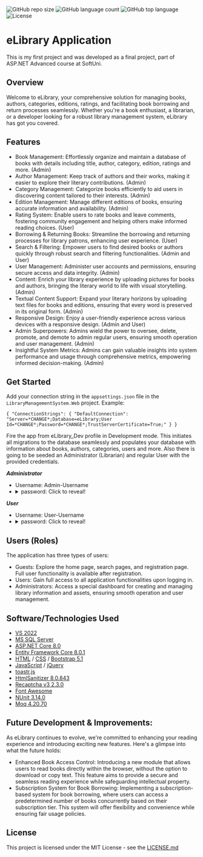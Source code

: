 
![GitHub repo size](https://img.shields.io/github/repo-size/bstoyanov-bg/eLibraryWebProject) 
![GitHub language count](https://img.shields.io/github/languages/count/bstoyanov-bg/eLibraryWebProject) 
![GitHub top language](https://img.shields.io/github/languages/top/bstoyanov-bg/eLibraryWebProject) 
![License](https://img.shields.io/badge/license-MIT-green)

# eLibrary Application
This is my first project and was developed as a final project, part of ASP.NET Advanced course at SoftUni.

## Overview
Welcome to eLibrary, your comprehensive solution for managing books, authors, categories, editions, ratings, and facilitating book borrowing and return processes seamlessly. Whether you're a book enthusiast, a librarian, or a developer looking for a robust library management system, eLibrary has got you covered.

## Features
- Book Management: Effortlessly organize and maintain a database of books with details including title, author, category, edition, ratings and more. (Admin)
- Author Management: Keep track of authors and their works, making it easier to explore their literary contributions. (Admin)
- Category Management: Categorize books efficiently to aid users in discovering content tailored to their interests. (Admin)
- Edition Management: Manage different editions of books, ensuring accurate information and availability. (Admin)
- Rating System: Enable users to rate books and leave comments, fostering community engagement and helping others make informed reading choices. (User)
- Borrowing & Returning Books: Streamline the borrowing and returning processes for library patrons, enhancing user experience. (User)
- Search & Filtering: Empower users to find desired books or authors quickly through robust search and filtering functionalities. (Admin and User)
- User Management: Administer user accounts and permissions, ensuring secure access and data integrity. (Admin)
- Content: Enrich your library experience by uploading pictures for books and authors, bringing the literary world to life with visual storytelling. (Admin)
- Textual Content Support: Expand your literary horizons by uploading text files for books and editions, ensuring that every word is preserved in its original form. (Admin)
- Responsive Design: Enjoy a user-friendly experience across various devices with a responsive design. (Admin and User)
- Admin Superpowers: Admins wield the power to oversee, delete, promote, and demote to admin regular users, ensuring smooth operation and user management. (Admin)
- Insightful System Metrics: Admins can gain valuable insights into system performance and usage through comprehensive metrics, empowering informed decision-making. (Admin)

## Get Started 

Add your connection string in the `appsettings.json` file in the `LibraryManagementSystem.Web` project. Example:

`{
  "ConnectionStrings": {
    "DefaultConnection": "Server=*CHANGE*;Database=eLibrary;User Id=*CHANGE*;Password=*CHANGE*;TrustServerCertificate=True;"
  }
}`

Fire the app from eLibrary_Dev profile in Development mode. This initiates all migrations to the database seamlessly and populates your database with information about books, authors, categories, users and more. Also there is going to be seeded an Administrator (Librarian) and regular User with the provided credentials.

***Administrator***
- Username: Admin-Username
- <details><summary>password: Click to reveal!</summary>pass.123</details>

***User***
- Username: User-Username
- <details><summary>password: Click to reveal!</summary>pass.123</details>

## Users (Roles) ##

The application has three types of users:

- Guests: Explore the home page, search pages, and registration page. Full user functionality is available after registration.
- Users: Gain full access to all application functionalities upon logging in.
- Administrators: Access a special dashboard for creating and managing library information and assets, ensuring smooth operation and user management.

## Software/Technologies Used

- [VS 2022](https://visualstudio.microsoft.com/vs/)
- [MS SQL Server](https://www.microsoft.com/en-us/sql-server/sql-server-downloads)
- [ASP.NET Core 8.0](https://learn.microsoft.com/en-us/aspnet/core/introduction-to-aspnet-core?view=aspnetcore-8.0)
- [Entity Framework Core 8.0.1](https://www.nuget.org/packages/Microsoft.EntityFrameworkCore/8.0.1)
- [HTML](https://developer.mozilla.org/en-US/docs/Web/HTML) / [CSS](https://developer.mozilla.org/en-US/docs/Web/CSS) / [Bootstrap 5.1](https://getbootstrap.com/docs/5.1/getting-started/introduction/)
- [JavaScript](https://www.javascript.com/) / [jQuery](https://jquery.com/)
- [toastr.js](https://github.com/CodeSeven/toastr)
- [HtmlSanitizer 8.0.843](https://github.com/mganss/HtmlSanitizer)
- [Recaptcha v3 2.3.0](https://developers.google.com/recaptcha/docs/v3)
- [Font Awesome](https://fontawesome.com/)
- [NUnit 3.14.0](https://github.com/nunit/nunit)
- [Moq 4.20.70](https://github.com/moq)

## Future Development & Improvements:

As eLibrary continues to evolve, we're committed to enhancing your reading experience and introducing exciting new features. Here's a glimpse into what the future holds:

- Enhanced Book Access Control: Introducing a new module that allows users to read books directly within the browser, without the option to download or copy text. This feature aims to provide a secure and seamless reading experience while safeguarding intellectual property.
- Subscription System for Book Borrowing: Implementing a subscription-based system for book borrowing, where users can access a predetermined number of books concurrently based on their subscription tier. This system will offer flexibility and convenience while ensuring fair usage policies.

## License 

This project is licensed under the MIT License - see the [LICENSE.md](LICENSE)

